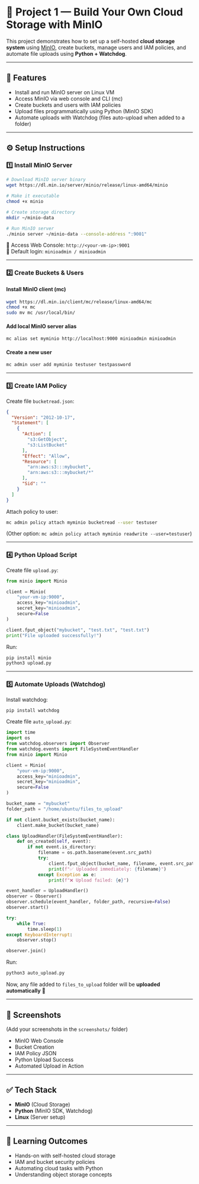# 🚀 Project 1 — Build Your Own Cloud Storage with MinIO

This project demonstrates how to set up a self-hosted **cloud storage system** using [MinIO](https://min.io), create buckets, manage users and IAM policies, and automate file uploads using **Python + Watchdog**.

---

## 📌 Features
- Install and run MinIO server on Linux VM
- Access MinIO via web console and CLI (mc)
- Create buckets and users with IAM policies
- Upload files programmatically using Python (MinIO SDK)
- Automate uploads with Watchdog (files auto-upload when added to a folder)

---

## ⚙️ Setup Instructions

### 1️⃣ Install MinIO Server
```bash
# Download MinIO server binary
wget https://dl.min.io/server/minio/release/linux-amd64/minio

# Make it executable
chmod +x minio

# Create storage directory
mkdir ~/minio-data

# Run MinIO server
./minio server ~/minio-data --console-address ":9001"
```

🔗 Access Web Console: `http://<your-vm-ip>:9001`  
👤 Default login: `minioadmin / minioadmin`

---

### 2️⃣ Create Buckets & Users

#### Install MinIO client (mc)
```bash
wget https://dl.min.io/client/mc/release/linux-amd64/mc
chmod +x mc
sudo mv mc /usr/local/bin/
```

#### Add local MinIO server alias
```bash
mc alias set myminio http://localhost:9000 minioadmin minioadmin
```

#### Create a new user
```bash
mc admin user add myminio testuser testpassword
```

---

### 3️⃣ Create IAM Policy

Create file `bucketread.json`:
```json
{
  "Version": "2012-10-17",
  "Statement": [
    {
      "Action": [
        "s3:GetObject",
        "s3:ListBucket"
      ],
      "Effect": "Allow",
      "Resource": [
        "arn:aws:s3:::mybucket",
        "arn:aws:s3:::mybucket/*"
      ],
      "Sid": ""
    }
  ]
}
```

Attach policy to user:
```bash
mc admin policy attach myminio bucketread --user testuser
```

(Other option: `mc admin policy attach myminio readwrite --user=testuser`)

---

### 4️⃣ Python Upload Script

Create file `upload.py`:
```python
from minio import Minio

client = Minio(
    "your-vm-ip:9000",
    access_key="minioadmin",
    secret_key="minioadmin",
    secure=False
)

client.fput_object("mybucket", "test.txt", "test.txt")
print("File uploaded successfully!")
```

Run:
```bash
pip install minio
python3 upload.py
```

---

### 5️⃣ Automate Uploads (Watchdog)

Install watchdog:
```bash
pip install watchdog
```

Create file `auto_upload.py`:
```python
import time
import os
from watchdog.observers import Observer
from watchdog.events import FileSystemEventHandler
from minio import Minio

client = Minio(
    "your-vm-ip:9000",
    access_key="minioadmin",
    secret_key="minioadmin",
    secure=False
)

bucket_name = "mybucket"
folder_path = "/home/ubuntu/files_to_upload"

if not client.bucket_exists(bucket_name):
    client.make_bucket(bucket_name)

class UploadHandler(FileSystemEventHandler):
    def on_created(self, event):
        if not event.is_directory:
            filename = os.path.basename(event.src_path)
            try:
                client.fput_object(bucket_name, filename, event.src_path)
                print(f"✅ Uploaded immediately: {filename}")
            except Exception as e:
                print(f"❌ Upload failed: {e}")

event_handler = UploadHandler()
observer = Observer()
observer.schedule(event_handler, folder_path, recursive=False)
observer.start()

try:
    while True:
        time.sleep(1)
except KeyboardInterrupt:
    observer.stop()

observer.join()
```

Run:
```bash
python3 auto_upload.py
```

Now, any file added to `files_to_upload` folder will be **uploaded automatically** 🎉

---

## 📸 Screenshots
(Add your screenshots in the `screenshots/` folder)

- MinIO Web Console  
- Bucket Creation  
- IAM Policy JSON  
- Python Upload Success  
- Automated Upload in Action  

---

## ✅ Tech Stack
- **MinIO** (Cloud Storage)
- **Python** (MinIO SDK, Watchdog)
- **Linux** (Server setup)

---

## 🎯 Learning Outcomes
- Hands-on with self-hosted cloud storage
- IAM and bucket security policies
- Automating cloud tasks with Python
- Understanding object storage concepts
